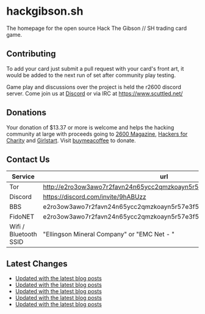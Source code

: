 # hackgibson.sh
The homepage for the open source Hack The Gibson // SH trading card game.


## Contributing

To add your card just submit a pull request with your card's front art, it would be added to the next run of set after community play testing.

Game play and discussions over the project is held the r2600 discord server. Come join us at [Discord](https://discord.com/invite/9hABUzz) or via IRC at https://www.scuttled.net/


## Donations

Your donation of $13.37 or more is welcome and helps the hacking community at large with proceeds going to [2600 Magazine](https://2600.com/), [Hackers for Charity](https://hackersforcharity.org) and [Girlstart](https://girlstart.org).  Visit [buymeacoffee](https://www.buymeacoffee.com/hackgibson.sh) to donate.


## Contact Us

Service | url
-|-
Tor | http://e2ro3ow3awo7r2favn24n65ycc2qmzkoayn5r57e3f56nvjwdcgg32ad.onion
Discord | https://discord.com/invite/9hABUzz
BBS | e2ro3ow3awo7r2favn24n65ycc2qmzkoayn5r57e3f56nvjwdcgg32ad.onion:23
FidoNET | e2ro3ow3awo7r2favn24n65ycc2qmzkoayn5r57e3f56nvjwdcgg32ad.onion:24554
Wifi / Bluetooth SSID | "Ellingson Mineral Company" or "EMC Net - <fidonet address>"

## Latest Changes
<!-- BLOG-POST-LIST:START -->
- [Updated with the latest blog posts](https://github.com/DFW2600/hackgibson.sh/commit/76a337569073841ea2aa56fe7cc3f0c102746a58)
- [Updated with the latest blog posts](https://github.com/DFW2600/hackgibson.sh/commit/2d2b48a4e2d0846350b70a516f6afc44d9159b29)
- [Updated with the latest blog posts](https://github.com/DFW2600/hackgibson.sh/commit/ddfb8cc90fd16b315274cc83062dba7e116c64b4)
- [Updated with the latest blog posts](https://github.com/DFW2600/hackgibson.sh/commit/c5504b6c398d5a3f3f3b65008f09357cf9bb4cc3)
- [Updated with the latest blog posts](https://github.com/DFW2600/hackgibson.sh/commit/37c29a50594bdee21125cff65902f4025d186719)
<!-- BLOG-POST-LIST:END -->
